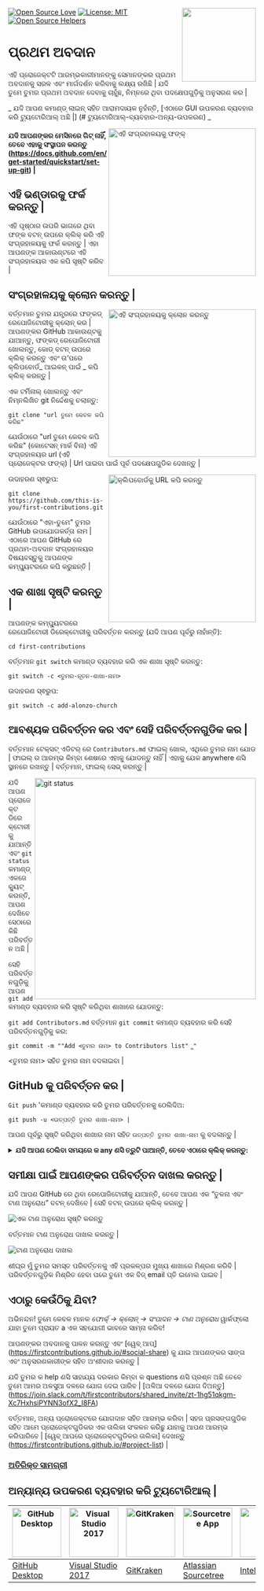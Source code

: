 [![Open Source Love](https://firstcontributions.github.io/open-source-badges/badges/open-source-v1/open-source.svg)](https://github.com/firstcontributions/open-source-badges)
[<img align="right" width="150" src="https://firstcontributions.github.io/assets/Readme/join-slack-team.png">](https://join.slack.com/t/firstcontributors/shared_invite/zt-1hg51qkgm-Xc7HxhsiPYNN3ofX2_I8FA)
[![License: MIT](https://img.shields.io/badge/License-MIT-green.svg)](https://opensource.org/licenses/MIT)
[![Open Source Helpers](https://www.codetriage.com/roshanjossey/first-contributions/badges/users.svg)](https://www.codetriage.com/roshanjossey/first-contributions)

# ପ୍ରଥମ ଅବଦାନ

ଏହି ପ୍ରୋଜେକ୍ଟଟି ଆରମ୍ଭକାରୀମାନଙ୍କୁ ସେମାନଙ୍କର ପ୍ରଥମ ଅବଦାନକୁ ସରଳ ଏବଂ ମାର୍ଗଦର୍ଶନ କରିବାକୁ ଲକ୍ଷ୍ୟ ରଖିଛି | ଯଦି ତୁମେ ତୁମର ପ୍ରଥମ ଅବଦାନ ଦେବାକୁ ଚାହୁଁଛ, ନିମ୍ନରେ ଥିବା ପଦକ୍ଷେପଗୁଡ଼ିକୁ ଅନୁସରଣ କର |

_ ଯଦି ଆପଣ କମାଣ୍ଡ୍ ଲାଇନ୍ ସହିତ ଆରାମଦାୟକ ନୁହଁନ୍ତି, [ଏଠାରେ GUI ଉପକରଣ ବ୍ୟବହାର କରି ଟ୍ୟୁଟୋରିଆଲ୍ ଅଛି |] (# ଟ୍ୟୁଟୋରିଆଲ୍-ବ୍ୟବହାର-ଅନ୍ୟ-ଉପକରଣ) _


<img align = "right" width = "300" src = "https://firstcontributions.github.io/assets/Readme/fork.png" alt = "ଏହି ସଂଗ୍ରହାଳୟକୁ ଫଙ୍କ୍" />

#### ଯଦି ଆପଣଙ୍କର ମେସିନରେ ଗିଟ୍ ନାହିଁ, ତେବେ ଏହାକୁ ସଂସ୍ଥାପନ କରନ୍ତୁ (https://docs.github.com/en/get-started/quickstart/set-up-git) |

## ଏହି ଭଣ୍ଡାରକୁ ଫର୍କ କରନ୍ତୁ |

ଏହି ପୃଷ୍ଠାର ଉପରି ଭାଗରେ ଥିବା ଫଙ୍କ ବଟନ୍ ଉପରେ କ୍ଲିକ୍ କରି ଏହି ସଂଗ୍ରହାଳୟକୁ ଫର୍କ କରନ୍ତୁ |
ଏହା ଆପଣଙ୍କ ଆକାଉଣ୍ଟରେ ଏହି ସଂଗ୍ରହାଳୟର ଏକ କପି ସୃଷ୍ଟି କରିବ |

## ସଂଗ୍ରହାଳୟକୁ କ୍ଲୋନ କରନ୍ତୁ |

<img align = "right" width = "300" src = "https://firstcontributions.github.io/assets/Readme/clone.png" alt = "ଏହି ସଂଗ୍ରହାଳୟକୁ କ୍ଲୋନ କରନ୍ତୁ" />

ବର୍ତ୍ତମାନ ତୁମର ଯନ୍ତ୍ରରେ ଫଙ୍କଡ୍ ରେପୋଜିଟୋରୀକୁ କ୍ଲୋନ୍ କର | ଆପଣଙ୍କର GitHub ଆକାଉଣ୍ଟକୁ ଯାଆନ୍ତୁ, ଫଙ୍କଡ୍ ରେପୋଜିଟୋରୀ ଖୋଲନ୍ତୁ, କୋଡ୍ ବଟନ୍ ଉପରେ କ୍ଲିକ୍ କରନ୍ତୁ ଏବଂ ତା’ପରେ କ୍ଲିପବୋର୍ଡ_ ଆଇକନ୍ ପାଇଁ _ କପି କ୍ଲିକ୍ କରନ୍ତୁ |

ଏକ ଟର୍ମିନାଲ୍ ଖୋଲନ୍ତୁ ଏବଂ ନିମ୍ନଲିଖିତ git ନିର୍ଦ୍ଦେଶକୁ ଚଲାନ୍ତୁ:

``
git clone "url ତୁମେ କେବଳ କପି କରିଛ"
``

ଯେଉଁଠାରେ "url ତୁମେ କେବଳ କପି କରିଛ" (କୋଟେସନ୍ ମାର୍କ ବିନା) ଏହି ସଂଗ୍ରହାଳୟର url (ଏହି ପ୍ରୋଜେକ୍ଟର ଫଙ୍କ୍) | Url ପାଇବା ପାଇଁ ପୂର୍ବ ପଦକ୍ଷେପଗୁଡିକ ଦେଖନ୍ତୁ |

<img align = "right" width = "300" src = "https://firstcontributions.github.io/assets/Readme/copy-to-clipboard.png" alt = "କ୍ଲିପବୋର୍ଡକୁ URL କପି କରନ୍ତୁ" />

ଉଦାହରଣ ସ୍ଵରୁପ:

``
git clone https://github.com/this-is-you/first-contributions.git
``

ଯେଉଁଠାରେ "ଏହା-ତୁମେ" ତୁମର GitHub ଉପଯୋଗକର୍ତ୍ତା ନାମ | ଏଠାରେ ଆପଣ GitHub ରେ ପ୍ରଥମ-ଅବଦାନ ସଂଗ୍ରହାଳୟର ବିଷୟବସ୍ତୁକୁ ଆପଣଙ୍କ କମ୍ପ୍ୟୁଟରରେ କପି କରୁଛନ୍ତି |

## ଏକ ଶାଖା ସୃଷ୍ଟି କରନ୍ତୁ |

ଆପଣଙ୍କ କମ୍ପ୍ୟୁଟରରେ ରେପୋଜିଟୋରୀ ଡିରେକ୍ଟୋରୀକୁ ପରିବର୍ତ୍ତନ କରନ୍ତୁ (ଯଦି ଆପଣ ପୂର୍ବରୁ ନାହାଁନ୍ତି):

``
cd first-contributions
``

ବର୍ତ୍ତମାନ `git switch` କମାଣ୍ଡ ବ୍ୟବହାର କରି ଏକ ଶାଖା ସୃଷ୍ଟି କରନ୍ତୁ:

``
git switch -c <ତୁମର-ନୂତନ-ଶାଖା-ନାମ>
``

ଉଦାହରଣ ସ୍ଵରୁପ:

``
git switch -c add-alonzo-church
``

## ଆବଶ୍ୟକ ପରିବର୍ତ୍ତନ କର ଏବଂ ସେହି ପରିବର୍ତ୍ତନଗୁଡିକ କର |

ବର୍ତ୍ତମାନ ଟେକ୍ସଟ୍ ଏଡିଟର୍ ରେ `Contributors.md` ଫାଇଲ୍ ଖୋଲ, ଏଥିରେ ତୁମର ନାମ ଯୋଡ | ଫାଇଲ୍ ର ଆରମ୍ଭ କିମ୍ବା ଶେଷରେ ଏହାକୁ ଯୋଡନ୍ତୁ ନାହିଁ | ଏହାକୁ ଯେକ anywhere ଣସି ସ୍ଥାନରେ ରଖନ୍ତୁ | ବର୍ତ୍ତମାନ, ଫାଇଲ୍ ସେଭ୍ କରନ୍ତୁ |

<img align = "right" width = "450" src = "https://firstcontributions.github.io/assets/Readme/git-status.png" alt = "git status" />

ଯଦି ଆପଣ ପ୍ରୋଜେକ୍ଟ ଡିରେକ୍ଟୋରୀକୁ ଯାଆନ୍ତି ଏବଂ `git status` କମାଣ୍ଡ୍ ଏକଜେକ୍ୟୁଟ୍ କରନ୍ତି, ଆପଣ ଦେଖିବେ ସେଠାରେ କିଛି ପରିବର୍ତ୍ତନ ଅଛି |

ସେହି ପରିବର୍ତ୍ତନଗୁଡ଼ିକୁ ଆପଣ `git add` କମାଣ୍ଡ ବ୍ୟବହାର କରି ସୃଷ୍ଟି କରିଥିବା ଶାଖାରେ ଯୋଡନ୍ତୁ:

``
git add Contributors.md
``
ବର୍ତ୍ତମାନ `git commit` କମାଣ୍ଡ ବ୍ୟବହାର କରି ସେହି ପରିବର୍ତ୍ତନଗୁଡ଼ିକୁ କର:

``
git commit -m ""Add <ତୁମର ନାମ> to Contributors list"ୁ"
``

<ତୁମର ନାମ> ସହିତ ତୁମର ନାମ ବଦଳାଇବା |

## GitHub କୁ ପରିବର୍ତ୍ତନ କର |

`Git push` 'କମାଣ୍ଡ ବ୍ୟବହାର କରି ତୁମର ପରିବର୍ତ୍ତନକୁ ଠେଲିଦିଅ:

``
git push -u <ଉତ୍ପତ୍ତି ତୁମର ଶାଖା-ନାମ> |
``

ଆପଣ ପୂର୍ବରୁ ସୃଷ୍ଟି କରିଥିବା ଶାଖାର ନାମ ସହିତ `ଉତ୍ପତ୍ତି ତୁମର ଶାଖା-ନାମ` କୁ ବଦଳାନ୍ତୁ |

<details>
<summary> <strong> ଯଦି ଆପଣ ଠେଲିବା ସମୟରେ କ any ଣସି ତ୍ରୁଟି ପାଆନ୍ତି, ତେବେ ଏଠାରେ କ୍ଲିକ୍ କରନ୍ତୁ: </strong> </summary> |

- ### ପ୍ରାମାଣିକିକରଣ ତ୍ରୁଟି |
      <pre> ସୁଦୂର: ପାସୱାର୍ଡ ପ୍ରାମାଣିକିକରଣ ପାଇଁ ସମର୍ଥନ ଅଗଷ୍ଟ 13, 2021 ରେ ଅପସାରିତ ହୋଇଥିଲା। ଦୟାକରି ଏହା ବଦଳରେ ଏକ ବ୍ୟକ୍ତିଗତ ପ୍ରବେଶ ଟୋକେନ୍ ବ୍ୟବହାର କରନ୍ତୁ |
  ସୁଦୂର: ଅଧିକ ସୂଚନା ପାଇଁ ଦୟାକରି https://github.blog/2020-12-15-token-authentication-requirements-for-git-operations/ ଦେଖନ୍ତୁ |
  ସାଂଘାତିକ: 'https://github.com/ <your-username> /first-contributions.git/' </pre> ପାଇଁ ପ୍ରାମାଣିକିକରଣ ବିଫଳ ହେଲା |
  [GitHub ର ଟ୍ୟୁଟୋରିଆଲ୍] କୁ ଯାଆନ୍ତୁ (https://docs.github.com/en/authentication/connecting-to-github-with-ssh/adding-a-new-ssh-key-to-your-github-account) ଆପଣଙ୍କ ଖାତାକୁ ଏକ SSH କି ସୃଷ୍ଟି ଏବଂ ବିନ୍ୟାସ କରିବା |

</details>

## ସମୀକ୍ଷା ପାଇଁ ଆପଣଙ୍କର ପରିବର୍ତ୍ତନ ଦାଖଲ କରନ୍ତୁ |

ଯଦି ଆପଣ GitHub ରେ ଥିବା ରେପୋଜିଟୋରୀକୁ ଯାଆନ୍ତି, ତେବେ ଆପଣ ଏକ “ତୁଳନା ଏବଂ ଟାଣ ଅନୁରୋଧ” ବଟନ୍ ଦେଖିବେ | ସେହି ବଟନ୍ ଉପରେ କ୍ଲିକ୍ କରନ୍ତୁ |

<img style = "ଭାସମାନ: ଡାହାଣ;" src = "https://firstcontributions.github.io/assets/Readme/compare-and-pull.png" alt = "ଏକ ଟାଣ ଅନୁରୋଧ ସୃଷ୍ଟି କରନ୍ତୁ" />

ବର୍ତ୍ତମାନ ଟାଣ ଅନୁରୋଧ ଦାଖଲ କରନ୍ତୁ |

<img style = "ଭାସମାନ: ଡାହାଣ;" src = "https://firstcontributions.github.io/assets/Readme/submit-pull-request.png" alt = "ଟାଣ ଅନୁରୋଧ ଦାଖଲ" />

ଶୀଘ୍ର ମୁଁ ତୁମର ସମସ୍ତ ପରିବର୍ତ୍ତନକୁ ଏହି ପ୍ରକଳ୍ପର ମୁଖ୍ୟ ଶାଖାରେ ମିଶ୍ରଣ କରିବି | ପରିବର୍ତ୍ତନଗୁଡ଼ିକ ମିଶ୍ରିତ ହେବା ପରେ ତୁମେ ଏକ ବିଜ୍ email ପ୍ତି ଇମେଲ ପାଇବ |

## ଏଠାରୁ କେଉଁଠିକୁ ଯିବା?

ଅଭିନନ୍ଦନ! ତୁମେ କେବଳ ମାନକ _ଫୋର୍କ୍ -> କ୍ଲୋନ୍ -> ସଂପାଦନ -> ଟାଣ ଅନୁରୋଧ_ ୱାର୍କଫ୍ଲୋ ଯାହା ତୁମେ ପ୍ରାୟତ a ଏକ ସହଯୋଗୀ ଭାବରେ ସାମ୍ନା କରିବ!

ଆପଣଙ୍କର ଅବଦାନକୁ ପାଳନ କରନ୍ତୁ ଏବଂ [ୱେବ୍ ଆପ୍] (https://firstcontributions.github.io/#social-share) କୁ ଯାଇ ଆପଣଙ୍କର ସାଙ୍ଗ ଏବଂ ଅନୁସରଣକାରୀଙ୍କ ସହିତ ଅଂଶୀଦାର କରନ୍ତୁ |

ଯଦି ତୁମର କ help ଣସି ସାହାଯ୍ୟ ଦରକାର କିମ୍ବା କ questions ଣସି ପ୍ରଶ୍ନ ଅଛି ତେବେ ତୁମେ ଆମର ଅଳସୁଆ ଦଳରେ ଯୋଗ ଦେଇ ପାରିବ | [ଅଳିଆ ଦଳରେ ଯୋଗ ଦିଅନ୍ତୁ] (https://join.slack.com/t/firstcontributors/shared_invite/zt-1hg51qkgm-Xc7HxhsiPYNN3ofX2_I8FA)

ବର୍ତ୍ତମାନ, ଅନ୍ୟ ପ୍ରୋଜେକ୍ଟରେ ଯୋଗଦାନ ସହିତ ଆରମ୍ଭ କରିବା | ସହଜ ପ୍ରସଙ୍ଗଗୁଡିକ ସହିତ ଆମେ ପ୍ରୋଜେକ୍ଟଗୁଡିକର ଏକ ତାଲିକା ସଂକଳନ କରିଛୁ ଯାହାକୁ ଆପଣ ଆରମ୍ଭ କରିପାରିବେ | [ୱେବ୍ ଆପରେ ପ୍ରୋଜେକ୍ଟଗୁଡିକର ତାଲିକା] ଦେଖନ୍ତୁ (https://firstcontributions.github.io/#project-list) |

### [ଅତିରିକ୍ତ ସାମଗ୍ରୀ](additional-material/git_workflow_scenarios/additional-material.md)

## ଅନ୍ୟାନ୍ୟ ଉପକରଣ ବ୍ୟବହାର କରି ଟ୍ୟୁଟୋରିଆଲ୍ |

| <a href="gui-tool-tutorials/github-desktop-tutorial.md"><img alt="GitHub Desktop" src="https://desktop.github.com/images/desktop-icon.svg" width="100"></a> | <a href="gui-tool-tutorials/github-windows-vs2017-tutorial.md"><img alt="Visual Studio 2017" src="https://upload.wikimedia.org/wikipedia/commons/c/cd/Visual_Studio_2017_Logo.svg" width="100"></a> | <a href="gui-tool-tutorials/gitkraken-tutorial.md"><img alt="GitKraken" src="https://firstcontributions.github.io/assets/gui-tool-tutorials/gitkraken-tutorial/gk-icon.png" width="100"></a> | <a href="gui-tool-tutorials/sourcetree-macos-tutorial.md"><img alt="Sourcetree App" src="https://wac-cdn.atlassian.com/dam/jcr:81b15cde-be2e-4f4a-8af7-9436f4a1b431/Sourcetree-icon-blue.svg" width=100></a> | <a href="gui-tool-tutorials/github-windows-intellij-tutorial.md"><img alt="IntelliJ IDEA" src="https://upload.wikimedia.org/wikipedia/commons/thumb/9/9c/IntelliJ_IDEA_Icon.svg/512px-IntelliJ_IDEA_Icon.svg.png" width=100></a> |
| ----------------------------------------------------------------------------------------------------------------------------------------------------------- | --------------------------------------------------------------------------------------------------------------------------------------------------------------------------------------------------- | -------------------------------------------------------------------------------------------------------------------------------------------------------------------------------------------- | ------------------------------------------------------------------------------------------------------------------------------------------------------------------------------------------------------------ | -------------------------------------------------------------------------------------------------------------------------------------------------------------------------------------------------------------------------------- |
| [GitHub Desktop](gui-tool-tutorials/github-desktop-tutorial.md)                                                                                             | [Visual Studio 2017](gui-tool-tutorials/github-windows-vs2017-tutorial.md)                                                                                                                          | [GitKraken](gui-tool-tutorials/gitkraken-tutorial.md)                                                                                                                                        | [Atlassian Sourcetree](gui-tool-tutorials/sourcetree-macos-tutorial.md)                                                                                                                                      | [IntelliJ IDEA](gui-tool-tutorials/github-windows-intellij-tutorial.md)                                                                                                                                                          |
